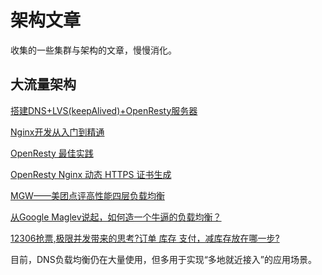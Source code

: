 # 架构文章

收集的一些集群与架构的文章，慢慢消化。

## 大流量架构 

[搭建DNS+LVS(keepAlived)+OpenResty服务器](https://www.jianshu.com/p/005178e405a3)

[Nginx开发从入门到精通](http://tengine.taobao.org/book/index.html)

[OpenResty 最佳实践](https://moonbingbing.gitbooks.io/openresty-best-practices/)

[OpenResty Nginx 动态 HTTPS 证书生成](https://blog.dutchcoders.io/openresty-with-dynamic-generated-certificates/)

[MGW——美团点评高性能四层负载均衡](https://zhuanlan.zhihu.com/p/24826649)

[从Google Maglev说起，如何造一个牛逼的负载均衡？](https://zhuanlan.zhihu.com/p/22360384)

[12306抢票,极限并发带来的思考?订单 库存 支付，减库存放在哪一步?](https://www.cnblogs.com/evenchen/p/11934839.html)

目前，DNS负载均衡仍在大量使用，但多用于实现“多地就近接入”的应用场景。
